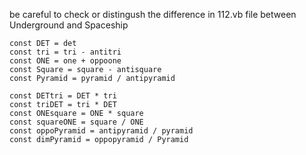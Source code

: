 be careful to check or distingush the difference in 112.vb file between Underground and Spaceship
     
    const DET = det
    const tri = tri - antitri
    const ONE = one + oppoone
    const Square = square - antisquare
    const Pyramid = pyramid / antipyramid

    const DETtri = DET * tri
    const triDET = tri * DET
    const ONEsquare = ONE * square
    const squareONE = square / ONE
    const oppoPyramid = antipyramid / pyramid
    const dimPyramid = oppopyramid / Pyramid
